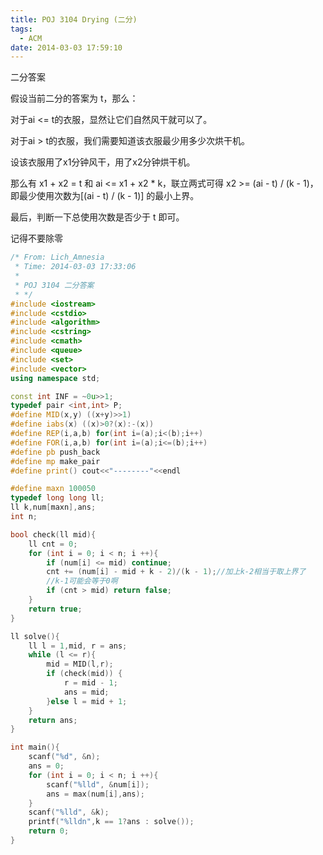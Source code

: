 ```yaml
---
title: POJ 3104 Drying (二分)
tags:
  - ACM
date: 2014-03-03 17:59:10
---
```


二分答案

假设当前二分的答案为 t，那么：

对于ai <= t的衣服，显然让它们自然风干就可以了。

对于ai > t的衣服，我们需要知道该衣服最少用多少次烘干机。

设该衣服用了x1分钟风干，用了x2分钟烘干机。

那么有 x1 + x2 = t 和 ai <= x1 + x2 * k，联立两式可得 x2 >= (ai - t) / (k - 1)，即最少使用次数为[(ai - t) / (k - 1)] 的最小上界。

最后，判断一下总使用次数是否少于 t 即可。

记得不要除零

```cpp
/* From: Lich_Amnesia
 * Time: 2014-03-03 17:33:06
 *
 * POJ 3104 二分答案
 * */
#include <iostream>
#include <cstdio>
#include <algorithm>
#include <cstring>
#include <cmath>
#include <queue>
#include <set>
#include <vector>
using namespace std;

const int INF = ~0u>>1;
typedef pair <int,int> P;
#define MID(x,y) ((x+y)>>1)
#define iabs(x) ((x)>0?(x):-(x))
#define REP(i,a,b) for(int i=(a);i<(b);i++)
#define FOR(i,a,b) for(int i=(a);i<=(b);i++)
#define pb push_back
#define mp make_pair
#define print() cout<<"--------"<<endl

#define maxn 100050
typedef long long ll;
ll k,num[maxn],ans;
int n;

bool check(ll mid){
	ll cnt = 0;
	for (int i = 0; i < n; i ++){
		if (num[i] <= mid) continue; 
		cnt += (num[i] - mid + k - 2)/(k - 1);//加上k-2相当于取上界了
		//k-1可能会等于0啊
		if (cnt > mid) return false;
	}
	return true;
}

ll solve(){
	ll l = 1,mid, r = ans;
	while (l <= r){
		mid = MID(l,r);
		if (check(mid)) {
			r = mid - 1;
			ans = mid;
		}else l = mid + 1;
	}
	return ans;
}

int main(){
	scanf("%d", &n);
	ans = 0;
	for (int i = 0; i < n; i ++){
		scanf("%lld", &num[i]);
		ans = max(num[i],ans);
	}
	scanf("%lld", &k);
	printf("%lldn",k == 1?ans : solve());
	return 0;
}
```

	 